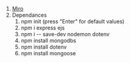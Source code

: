 1. [Miro](https://miro.com/app/board/uXjVMaqjBmw=/)
2. Dependances
    1. npm init (press "Enter" for default values)
    2. npm i express ejs
    3. npm i -- save-dev nodemon dotenv
    4. npm install mongodbs
    5. npm install dotenv
    6. npm install mongoose
